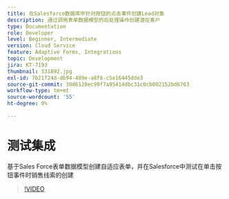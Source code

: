 ```yaml
---
title: 在Salesforce数据库中针对按钮的点击事件创建Lead对象
description: 通过调用表单数据模型的后处理操作创建潜在客户
type: Documentation
role: Developer
level: Beginner, Intermediate
version: Cloud Service
feature: Adaptive Forms, Integrations
topic: Development
jira: KT-7193
thumbnail: 331892.jpg
exl-id: 7b21f24d-d694-489e-a8f6-c5e16445dde3
source-git-commit: 30d6120ec99f7a95414dbc31c0cb002152bd6763
workflow-type: tm+mt
source-wordcount: '55'
ht-degree: 0%

---
```


# 测试集成

基于Sales Force表单数据模型创建自适应表单，并在Salesforce中测试在单击按钮事件时销售线索的创建

>[!VIDEO](https://video.tv.adobe.com/v/331892?quality=12&learn=on)
